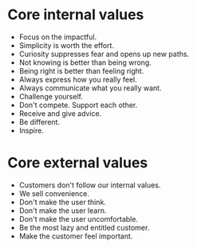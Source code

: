 Core internal values
====================

* Focus on the impactful.
* Simplicity is worth the effort.
* Curiosity suppresses fear and opens up new paths.
* Not knowing is better than being wrong.
* Being right is better than feeling right.
* Always express how you really feel.
* Always communicate what you really want.
* Challenge yourself.
* Don't compete. Support each other.
* Receive and give advice.
* Be different.
* Inspire.

Core external values
====================

* Customers don't follow our internal values.
* We sell convenience.
* Don't make the user think.
* Don't make the user learn.
* Don't make the user uncomfortable.
* Be the most lazy and entitled customer.
* Make the customer feel important.

